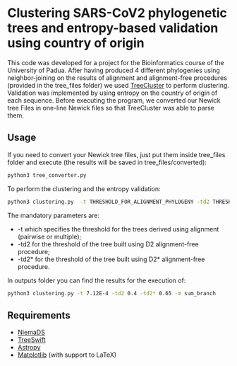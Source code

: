 # Clustering SARS-CoV2 phylogenetic trees and entropy-based validation using country of origin

This code was developed for a project for the Bioinformatics course of the University of Padua.
After having produced 4 different phylogenies using neighbor-joining
on the results of alignment and alignment-free procedures (provided in the tree_files folder)
we used [TreeCluster](https://github.com/niemasd/TreeCluster) to perform clustering.
Validation was implemented by using entropy on the country of origin of each
sequence.
Before executing the program, we converted our Newick tree Files in one-line Newick files so
that TreeCluster was able to parse them.
## Usage

If you need to convert your Newick tree files, just put them inside tree_files folder
and execute (the results will be saved in tree_files/converted):

```bash
python3 tree_converter.py
```
To perform the clustering and the entropy validation:

```bash
python3 clustering.py  -t THRESHOLD_FOR_ALIGNMENT_PHYLOGENY -td2 THRESHOLD_FOR_EPSIMD2_PHYLOGENY -td2* THRESHOLD_FOR_EPSIMD2*_PHYLOGENY [-v verbose] [-tf THRESHOLD_FREE]
```
The mandatory parameters are:
* -t which specifies the threshold for the trees derived using alignment (pairwise or multiple);
* -td2 for the threshold of the tree built using D2 alignment-free procedure;
* -td2* for the threshold of the tree built using D2* alignment-free procedure.

In outputs folder you can find the results for the execution of:

```bash
python3 clustering.py -t 7.12E-4 -td2 0.4 -td2* 0.65 -m sum_branch
```
## Requirements
* [NiemaDS](https://github.com/niemasd/NiemaDS)
* [TreeSwift](https://github.com/niemasd/TreeSwift)
* [Astropy](https://www.astropy.org/)
* [Matplotlib](https://matplotlib.org/) (with support to LaTeX)